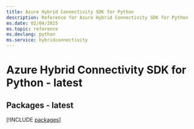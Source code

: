 ```yaml
---
title: Azure Hybrid Connectivity SDK for Python
description: Reference for Azure Hybrid Connectivity SDK for Python
ms.date: 02/04/2025
ms.topic: reference
ms.devlang: python
ms.service: hybridconnectivity
---
```

# Azure Hybrid Connectivity SDK for Python - latest
## Packages - latest
[!INCLUDE [packages](hybrid-connectivity-index.md)]